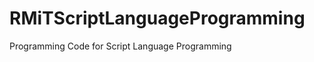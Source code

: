 RMiTScriptLanguageProgramming
=============================

Programming Code for Script Language Programming
